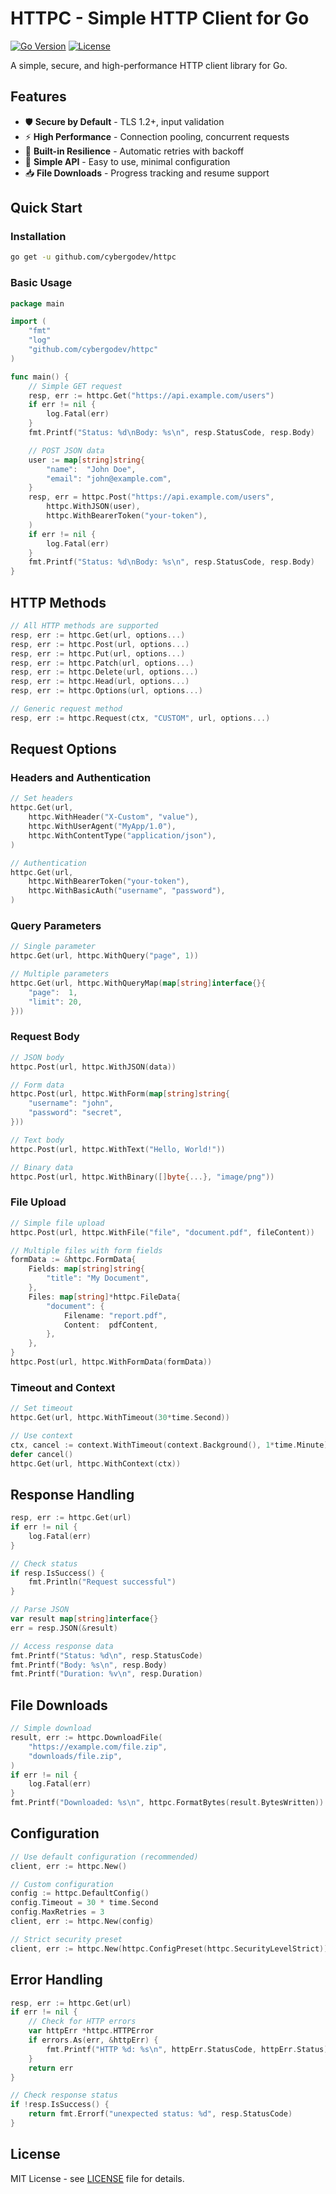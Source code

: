 # HTTPC - Simple HTTP Client for Go

[![Go Version](https://img.shields.io/badge/Go-1.24+-blue.svg)](https://golang.org)
[![License](https://img.shields.io/badge/License-MIT-green.svg)](LICENSE)

A simple, secure, and high-performance HTTP client library for Go.

## Features

- 🛡️ **Secure by Default** - TLS 1.2+, input validation
- ⚡ **High Performance** - Connection pooling, concurrent requests
- 🔄 **Built-in Resilience** - Automatic retries with backoff
- 🎯 **Simple API** - Easy to use, minimal configuration
- 📥 **File Downloads** - Progress tracking and resume support

## Quick Start

### Installation

```bash
go get -u github.com/cybergodev/httpc
```

### Basic Usage

```go
package main

import (
    "fmt"
    "log"
    "github.com/cybergodev/httpc"
)

func main() {
    // Simple GET request
    resp, err := httpc.Get("https://api.example.com/users")
    if err != nil {
        log.Fatal(err)
    }
    fmt.Printf("Status: %d\nBody: %s\n", resp.StatusCode, resp.Body)

    // POST JSON data
    user := map[string]string{
        "name":  "John Doe",
        "email": "john@example.com",
    }
    resp, err = httpc.Post("https://api.example.com/users",
        httpc.WithJSON(user),
        httpc.WithBearerToken("your-token"),
    )
    if err != nil {
        log.Fatal(err)
    }
    fmt.Printf("Status: %d\nBody: %s\n", resp.StatusCode, resp.Body)
}
```

## HTTP Methods

```go
// All HTTP methods are supported
resp, err := httpc.Get(url, options...)
resp, err := httpc.Post(url, options...)
resp, err := httpc.Put(url, options...)
resp, err := httpc.Patch(url, options...)
resp, err := httpc.Delete(url, options...)
resp, err := httpc.Head(url, options...)
resp, err := httpc.Options(url, options...)

// Generic request method
resp, err := httpc.Request(ctx, "CUSTOM", url, options...)
```

## Request Options

### Headers and Authentication

```go
// Set headers
httpc.Get(url,
    httpc.WithHeader("X-Custom", "value"),
    httpc.WithUserAgent("MyApp/1.0"),
    httpc.WithContentType("application/json"),
)

// Authentication
httpc.Get(url,
    httpc.WithBearerToken("your-token"),
    httpc.WithBasicAuth("username", "password"),
)
```

### Query Parameters

```go
// Single parameter
httpc.Get(url, httpc.WithQuery("page", 1))

// Multiple parameters
httpc.Get(url, httpc.WithQueryMap(map[string]interface{}{
    "page":  1,
    "limit": 20,
}))
```

### Request Body

```go
// JSON body
httpc.Post(url, httpc.WithJSON(data))

// Form data
httpc.Post(url, httpc.WithForm(map[string]string{
    "username": "john",
    "password": "secret",
}))

// Text body
httpc.Post(url, httpc.WithText("Hello, World!"))

// Binary data
httpc.Post(url, httpc.WithBinary([]byte{...}, "image/png"))
```

### File Upload

```go
// Simple file upload
httpc.Post(url, httpc.WithFile("file", "document.pdf", fileContent))

// Multiple files with form fields
formData := &httpc.FormData{
    Fields: map[string]string{
        "title": "My Document",
    },
    Files: map[string]*httpc.FileData{
        "document": {
            Filename: "report.pdf",
            Content:  pdfContent,
        },
    },
}
httpc.Post(url, httpc.WithFormData(formData))
```

### Timeout and Context

```go
// Set timeout
httpc.Get(url, httpc.WithTimeout(30*time.Second))

// Use context
ctx, cancel := context.WithTimeout(context.Background(), 1*time.Minute)
defer cancel()
httpc.Get(url, httpc.WithContext(ctx))
```

## Response Handling

```go
resp, err := httpc.Get(url)
if err != nil {
    log.Fatal(err)
}

// Check status
if resp.IsSuccess() {
    fmt.Println("Request successful")
}

// Parse JSON
var result map[string]interface{}
err = resp.JSON(&result)

// Access response data
fmt.Printf("Status: %d\n", resp.StatusCode)
fmt.Printf("Body: %s\n", resp.Body)
fmt.Printf("Duration: %v\n", resp.Duration)
```

## File Downloads

```go
// Simple download
result, err := httpc.DownloadFile(
    "https://example.com/file.zip",
    "downloads/file.zip",
)
if err != nil {
    log.Fatal(err)
}
fmt.Printf("Downloaded: %s\n", httpc.FormatBytes(result.BytesWritten))
```

## Configuration

```go
// Use default configuration (recommended)
client, err := httpc.New()

// Custom configuration
config := httpc.DefaultConfig()
config.Timeout = 30 * time.Second
config.MaxRetries = 3
client, err := httpc.New(config)

// Strict security preset
client, err := httpc.New(httpc.ConfigPreset(httpc.SecurityLevelStrict))
```

## Error Handling

```go
resp, err := httpc.Get(url)
if err != nil {
    // Check for HTTP errors
    var httpErr *httpc.HTTPError
    if errors.As(err, &httpErr) {
        fmt.Printf("HTTP %d: %s\n", httpErr.StatusCode, httpErr.Status)
    }
    return err
}

// Check response status
if !resp.IsSuccess() {
    return fmt.Errorf("unexpected status: %d", resp.StatusCode)
}
```

## License

MIT License - see [LICENSE](LICENSE) file for details.